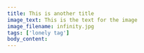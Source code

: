 ```yaml
---
title: This is another title
image_text: This is the text for the image
image_filename: infinity.jpg
tags: ['lonely tag']
body_content:
---
```

